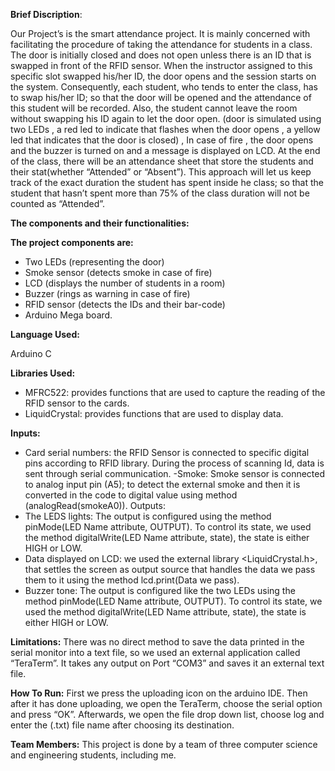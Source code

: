 **Brief Discription**:

Our Project’s is the smart attendance project. It is mainly concerned with facilitating the procedure of taking the attendance for students in a class.
The door is initially closed and does not open unless there is an ID that is swapped in front of the RFID sensor. When the instructor assigned to this specific slot swapped his/her ID, the door opens and the session starts on the system. Consequently, each student, who tends to enter the class, has to swap his/her ID; so that the door will be opened and the attendance of this student will be recorded. Also, the student cannot leave the room without swapping his ID again to let the door open. (door is simulated using two LEDs , a red led to indicate that flashes when the door opens , a yellow led that indicates that the door is closed) , In case of fire , the door opens and the buzzer is turned on and a message is displayed on LCD. At the end of the class, there will be an attendance sheet that store the students and their stat(whether “Attended” or “Absent”).
This approach will let us keep track of the exact duration the student has spent inside he class; so that the student that hasn’t spent more than 75% of the class duration will not be counted as “Attended”.

**The components and their functionalities:**

**The project components are:**

- Two LEDs (representing the door)
- Smoke sensor (detects smoke in case of fire)
- LCD (displays the number of students in a room)
- Buzzer (rings as warning in case of fire)
- RFID sensor (detects the IDs and their bar-code)
- Arduino Mega board.

**Language Used:**

Arduino C

**Libraries Used:**
- MFRC522: provides functions that are used to capture the reading of the RFID sensor to the cards.
- LiquidCrystal: provides functions that are used to display data.

**Inputs:**
- Card serial numbers: the RFID Sensor is connected to specific digital pins according to RFID library. During the process of scanning Id, data is sent through serial communication.
-Smoke: Smoke sensor is connected to analog input pin (A5); to detect the external smoke and then it is converted in the code to digital value using method (analogRead(smokeA0)).
Outputs:
- The LEDS lights: The output is configured using the method pinMode(LED Name attribute, OUTPUT). To control its state, we used the method digitalWrite(LED Name attribute, state), the state is either HIGH or LOW.
- Data displayed on LCD: we used the external library <LiquidCrystal.h>, that settles the screen as output source that handles the data we pass them to it using the method lcd.print(Data we pass).
- Buzzer tone: The output is configured like the two LEDs using the method pinMode(LED Name attribute, OUTPUT). To control its state, we used the method digitalWrite(LED Name attribute, state), the state is either HIGH or LOW.

**Limitations:**
There was no direct method to save the data printed in the serial monitor into a text file, so we used an external application called “TeraTerm”. It takes any output on Port “COM3” and saves it an external text file.

**How To Run:**
First we press the uploading icon on the arduino IDE. Then after it has done uploading, we open the TeraTerm, choose the serial option and press “OK”. Afterwards, we open the file drop down list, choose log and enter the (.txt) file name after choosing its destination.

**Team Members:**
This project is done by a team of three computer science and engineering students, including me.
